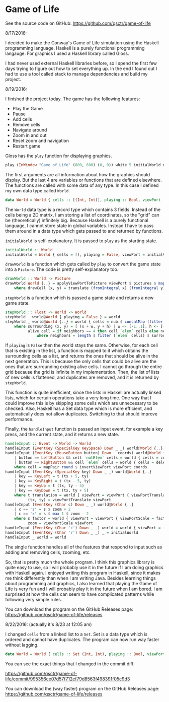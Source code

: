 # Game of Life

See the source code on GitHub: https://github.com/qsctr/game-of-life

8/17/2016:

I decided to make the Conway's Game of Life simulation using the Haskell programming language. Haskell is a purely functional programming langauge. For graphics I used a Haskell library called Gloss.

I had never used external Haskell libraries before, so I spend the first few days trying to figure out how to set everything up. In the end I found out I had to use a tool called stack to manage dependencies and build my project.

8/19/2016:

I finished the project today. The game has the following features:

- Play the Game
- Pause
- Add cells
- Remove cells
- Navigate around
- Zoom in and out
- Reset zoom and navigation
- Restart game

Gloss has the `play` function for displaying graphics.

```haskell
play (InWindow "Game of Life" (800, 600) (0, 0)) white 5 initialWorld drawWorld handleInput stepWorld
```

The first arguments are all information about how the graphics should display. But the last 4 are variables or functions that are defined elsewhere. The functions are called with some data of any type. In this case I defined my own data type called `World`.

```haskell
data World = World { cells :: [(Int, Int)], playing :: Bool, viewPort :: ViewPort }
```

The `World` data type is a record type which contains 3 fields. Instead of the cells being a 2D matrix, I am storing a list of coordinates, so the "grid" can be (theoretically) infinitely big. Because Haskell is a purely functional language, I cannot store state in global variables. Instead I have to pass them around in a data type which gets passed to and returned by functions.

`initialWorld` is self-explanatory. It is passed to `play` as the starting state.

```haskell
initialWorld :: World
initialWorld = World { cells = [], playing = False, viewPort = initialViewPort }
```

`drawWorld` is a function which gets called by `play` to convert the game state into a `Picture`. The code is pretty self-explanatory too.

```haskell
drawWorld :: World -> Picture
drawWorld World {..} = applyViewPortToPicture viewPort $ pictures $ map drawCell cells
    where drawCell (x, y) = translate (fromIntegral x) (fromIntegral y) $ rectangleSolid 1 1
```

`stepWorld` is a function which is passed a game state and returns a new game state.

```haskell
stepWorld :: Float -> World -> World
stepWorld _ world@World { playing = False } = world
stepWorld _ world@World {..} = world { cells = nub $ concatMap (filter alive . surrounding) cells }
    where surrounding (x, y) = [ (x + w, y + h) | w <- [-1..1], h <- [-1..1] ]
          alive cell = if neighbors == 4 then cell `elem` cells else neighbors == 3
              where neighbors = length $ filter (`elem` cells) $ surrounding cell
```

If `playing` is `False` then the world stays the same. Otherwise, for each cell that is existing in the list, a function is mapped to it which obtains the surrounding cells as a list, and returns the ones that should be alive in the next generation. This is because the only cells that could be alive are the ones that are surrounding existing alive cells. I cannot go through the entire grid because the grid is infinite in my implementation. Then, the list of lists of new cells is flattened, and duplicates are removed, and it is returned by `stepWorld`.

This function is quite inefficient, since the lists in Haskell are actually linked lists, which for certain operations take a very long time. One way that I could improve this is by skipping some cells which are unnecessary to be checked. Also, Haskell has a Set data type which is more efficient, and automatically does not allow duplicates. Switching to that should improve performance.

Finally, the `handleInput` function is passed an input event, for example a key press, and the current state, and it returns a new state.

```haskell
handleInput :: Event -> World -> World
handleInput (EventKey (SpecialKey KeySpace) Down _ _) world@World {..} = world { playing = not playing }
handleInput (EventKey (MouseButton button) Down _ coords) world@World {..}
    | button == LeftButton && cell `notElem` cells = world { cells = cell : cells }
    | button == RightButton && cell `elem` cells = world { cells = delete cell cells }
    where cell = mapPair round $ invertViewPort viewPort coords
handleInput (EventKey (SpecialKey key) Down _ _) world@World {..}
    | key == KeyLeft = t (tx + 5, ty)
    | key == KeyRight = t (tx - 5, ty)
    | key == KeyUp = t (tx, ty - 5)
    | key == KeyDown = t (tx, ty + 5)
    where t translation = world { viewPort = viewPort { viewPortTranslate = translation } }
          (tx, ty) = viewPortTranslate viewPort
handleInput (EventKey (Char c) Down _ _) world@World {..}
    | c == 'z' = s $ zoom + 2
    | c == 'x' = s $ max 1 $ zoom - 2
    where s factor = world { viewPort = viewPort { viewPortScale = factor } }
          zoom = viewPortScale viewPort
handleInput (EventKey (Char 'c') Down _ _) world = world { viewPort = initialViewPort }
handleInput (EventKey (Char 'r') Down _ _) _ = initialWorld
handleInput _ world = world
```

The single function handles all of the features that respond to input such as adding and removing cells, zooming, etc.

So, that is pretty much the whole program. I think this graphics library is quite easy to use, so I will probably use it in the future if I am doing graphics with Haskell again. I enjoyed writing this program in Haskell, since it makes me think differently than when I am writing Java. Besides learning things about programming and graphics, I also learned that playing the Game of Life is very fun and I will probably play it in the future when I am bored. I am surprised at how the cells can seem to have complicated patterns while following very simple rules.

You can download the program on the GitHub Releases page: https://github.com/qsctr/game-of-life/releases

8/22/2016: (actually it's 8/23 at 12:05 am)

I changed `cells` from a linked list to a `Set`. Set is a data type which is ordered and cannot have duplicates. The program can now run way faster without lagging.

```haskell
data World = World { cells :: Set (Int, Int), playing :: Bool, viewPort :: ViewPort }
```

You can see the exact things that I changed in the commit diff.

https://github.com/qsctr/game-of-life/commit/995356ce07d57f712cf79d8563f498391f05c9d3

You can download the (way faster) program on the GitHub Releases page: https://github.com/qsctr/game-of-life/releases